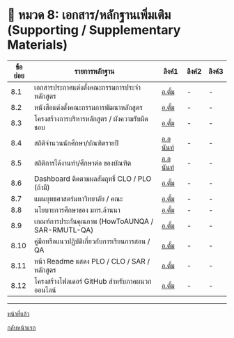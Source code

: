# 📘 หมวด 8: เอกสาร/หลักฐานเพิ่มเติม (Supporting / Supplementary Materials)

| ข้อย่อย | รายการหลักฐาน                                                  | ลิงค์1              | ลิงค์2           | ลิงค์3           |
|---------|------------------------------------------------------------------|----------------------|------------------|------------------|
| 8.1     | เอกสารประกาศแต่งตั้งคณะกรรมการประจำหลักสูตร                | [อ.ตั้ม](https://drive.google.com/file/d/1yoeCM36H8kDu7zJAk0TDfaOCjgNGQfhy/view?usp=drive_link) | -                | -                |
| 8.2     | หนังสือแต่งตั้งคณะกรรมการพัฒนาหลักสูตร                      | [อ.ตั้ม](https://drive.google.com/file/d/1yoeCM36H8kDu7zJAk0TDfaOCjgNGQfhy/view?usp=drive_link) | -                | -                |
| 8.3     | โครงสร้างการบริหารหลักสูตร / ผังความรับผิดชอบ             | [อ.ตั้ม](https://github.com/CPE-RMUTL/.github/blob/main/profile/evidence/8-others/Programme-Governance-Structure.md) | -                | -                |
| 8.4     | สถิติจำนวนนักศึกษา/บัณฑิตรายปี                              | [อ.อนันท์](https://docs.google.com/spreadsheets/d/1JTTONx67s5IlQ_upIiwnntQVieO9DzSk5wJQNhL9mVc/edit?usp=sharing) | -                | -                |
| 8.5     | สถิติการได้งานทำ/ศึกษาต่อ ของบัณฑิต                         | [อ.อนันท์](https://docs.google.com/spreadsheets/d/1JTTONx67s5IlQ_upIiwnntQVieO9DzSk5wJQNhL9mVc/edit?usp=sharing) | -                | -                |
| 8.6     | Dashboard ติดตามผลสัมฤทธิ์ CLO / PLO (ถ้ามี)                | [อ.ตั้ม](https://lookerstudio.google.com/reporting/89f6bb57-0f55-4bcc-93c1-2485d20a440e) | -                | -                |
| 8.7     | แผนยุทธศาสตร์มหาวิทยาลัย / คณะ                              | [อ.ตั้ม](https://plan.rmutl.ac.th/download) | -                | -                |
| 8.8     | นโยบายการศึกษาของ มทร.ล้านนา                               | [อ.ตั้ม](https://plan.rmutl.ac.th/) | -                | -                |
| 8.9     | เกณฑ์การประกันคุณภาพ (HowToAUNQA / SAR-RMUTL-QA)           | [อ.ตั้ม](https://drive.google.com/file/d/1fYq55hksPdu2WFfkIPRPWN1F8n50ROoI/view?usp=drive_link) | -                | -                |
| 8.10    | คู่มือหรือแนวปฏิบัติเกี่ยวกับการเรียนการสอน / QA           | [อ.ตั้ม](https://drive.google.com/file/d/1j2_Hm8V_XKGsTrxQjc9r3UTKHailhzre/view?usp=drive_link) | -                | -                |
| 8.11    | หน้า Readme แสดง PLO / CLO / SAR / หลักสูตร                 | [อ.ตั้ม](https://github.com/CPE-RMUTL/.github/tree/main/profile) | -                | -                |
| 8.12    | โครงสร้างโฟลเดอร์ GitHub สำหรับภาคผนวกออนไลน์             | [อ.ตั้ม](https://github.com/CPE-RMUTL/.github/tree/main/profile/evidence) | -                | -                |


---
[หน้าที่แล้ว](https://github.com/CPE-RMUTL/.github/blob/main/profile/evidence/README.md)

[กลับหน้าแรก](https://github.com/CPE-RMUTL/.github/blob/main/profile/README.md)

